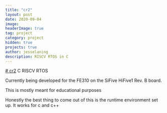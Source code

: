 ```yaml
---
title: "cr2"
layout: post
date: 2020-09-04
image: 
headerImage: true
tag: project
category: project
hidden: true
projects: true
author: jesselaning
description: RISCV RTOS in C
---
```

[# cr2](https://github.com/jamolnng/cr2)
C RISCV RTOS

Currently being developed for the FE310 on the SiFive HiFive1 Rev. B board.

This is mostly meant for educational purposes

Honestly the best thing to come out of this is the runtime environment set up. It works for c and c++
